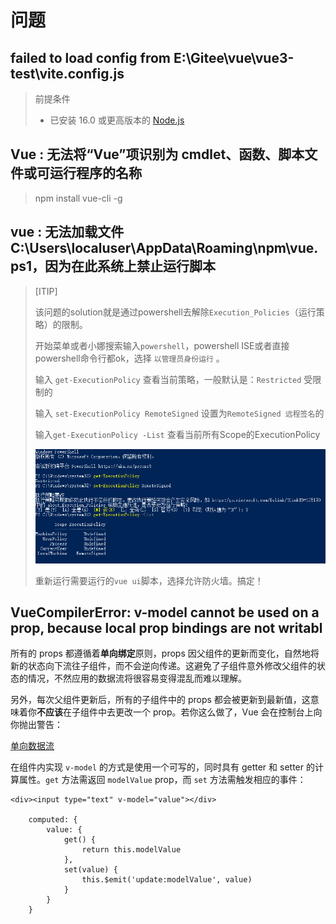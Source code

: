 # 问题

## failed to load config from E:\Gitee\vue\vue3-test\vite.config.js

> 前提条件
>
> - 已安装 16.0 或更高版本的 [Node.js](https://nodejs.org/)



## Vue : 无法将“Vue”项识别为 cmdlet、函数、脚本文件或可运行程序的名称

> 
>
> npm install vue-cli -g



## vue : 无法加载文件 C:\Users\localuser\AppData\Roaming\npm\vue.ps1，因为在此系统上禁止运行脚本

> [ITIP]
>
> 该问题的solution就是通过powershell去解除`Execution_Policies`（运行策略）的限制。
>
> 开始菜单或者小娜搜索输入`powershell`，powershell ISE或者直接powershell命令行都ok，选择 `以管理员身份运行` 。
>
> 输入 `get-ExecutionPolicy` 查看当前策略，一般默认是：`Restricted` 受限制的
>
> 输入 `set-ExecutionPolicy RemoteSigned` 设置为`RemoteSigned 远程签名`的
>
> 输入`get-ExecutionPolicy -List` 查看当前所有Scope的ExecutionPolicy
>
> <img src="https://raw.githubusercontent.com/mazaiguo/blogimg/main/20230907-20230907164824.png" style="zoom: 80%;" />
>
> 重新运行需要运行的`vue ui`脚本，选择允许防火墙。搞定！

## VueCompilerError: v-model cannot be used on a prop, because local prop bindings are not writabl

所有的 props 都遵循着**单向绑定**原则，props 因父组件的更新而变化，自然地将新的状态向下流往子组件，而不会逆向传递。这避免了子组件意外修改父组件的状态的情况，不然应用的数据流将很容易变得混乱而难以理解。

另外，每次父组件更新后，所有的子组件中的 props 都会被更新到最新值，这意味着你**不应该**在子组件中去更改一个 prop。若你这么做了，Vue 会在控制台上向你抛出警告：

[单向数据流](https://cn.vuejs.org/guide/components/props.html#one-way-data-flow)

在组件内实现 `v-model` 的方式是使用一个可写的，同时具有 getter 和 setter 的计算属性。`get` 方法需返回 `modelValue` prop，而 `set` 方法需触发相应的事件：

```vue
<div><input type="text" v-model="value"></div>

	computed: {
        value: {
            get() {
                return this.modelValue
            },
            set(value) {
                this.$emit('update:modelValue', value)
            }
        }
    }
```


